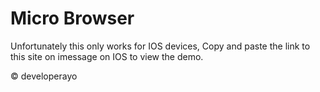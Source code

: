 # Micro Browser

Unfortunately this only works for IOS devices, Copy and paste the link to this site on imessage on IOS to view the demo.

&copy; developerayo
